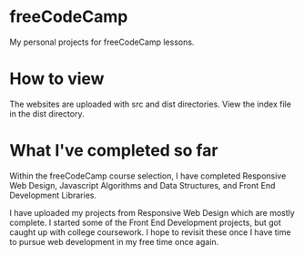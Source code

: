 # freeCodeCamp
My personal projects for freeCodeCamp lessons.

# How to view
The websites are uploaded with src and dist directories. View the index file in the dist directory.

# What I've completed so far
Within the freeCodeCamp course selection, I have completed Responsive Web Design, Javascript Algorithms and Data Structures, and Front End Development Libraries.

I have uploaded my projects from Responsive Web Design which are mostly complete. I started some of the Front End Development projects, but got caught up
with college coursework. I hope to revisit these once I have time to pursue web development in my free time once again.
